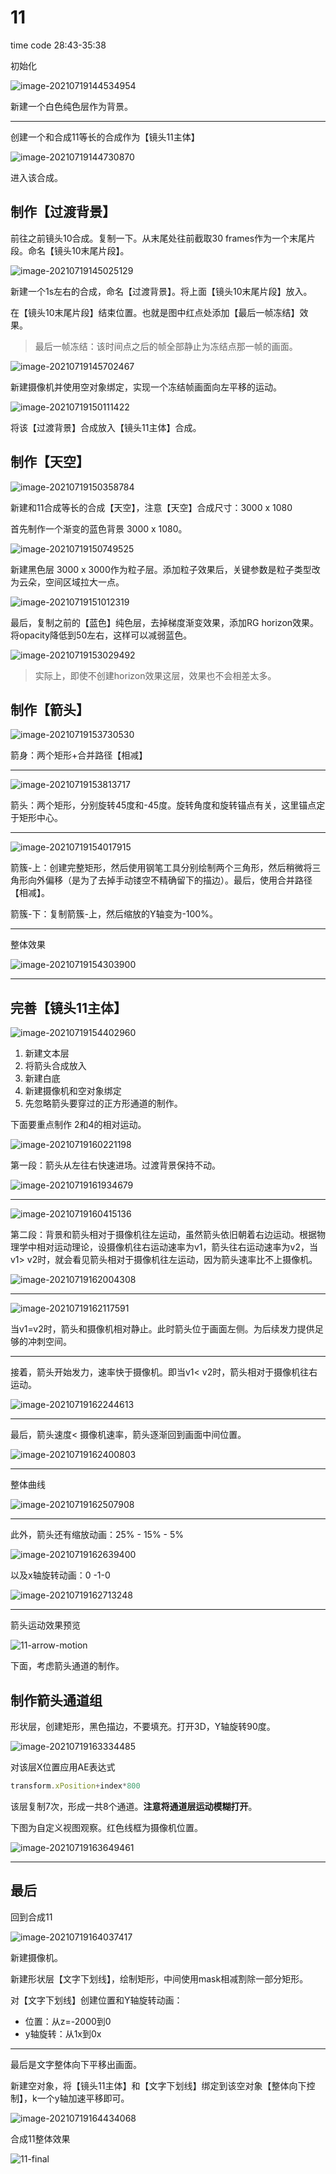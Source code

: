 # 11

time code 28:43-35:38

 初始化

![image-20210719144534954](assets/image-20210719144534954.png)

新建一个白色纯色层作为背景。

---

创建一个和合成11等长的合成作为【镜头11主体】

![image-20210719144730870](assets/image-20210719144730870.png)

进入该合成。



## 制作【过渡背景】

前往之前镜头10合成。复制一下。从末尾处往前截取30 frames作为一个末尾片段。命名【镜头10末尾片段】。

![image-20210719145025129](assets/image-20210719145025129.png)

新建一个1s左右的合成，命名【过渡背景】。将上面【镜头10末尾片段】放入。

在【镜头10末尾片段】结束位置。也就是图中红点处添加【最后一帧冻结】效果。

> 最后一帧冻结：该时间点之后的帧全部静止为冻结点那一帧的画面。

![image-20210719145702467](assets/image-20210719145702467.png)

新建摄像机并使用空对象绑定，实现一个冻结帧画面向左平移的运动。

![image-20210719150111422](assets/image-20210719150111422.png)

将该【过渡背景】合成放入【镜头11主体】合成。



## 制作【天空】

![image-20210719150358784](assets/image-20210719150358784.png)

新建和11合成等长的合成【天空】，注意【天空】合成尺寸：3000 x 1080

首先制作一个渐变的蓝色背景 3000 x 1080。

![image-20210719150749525](assets/image-20210719150749525.png)

新建黑色层 3000 x 3000作为粒子层。添加粒子效果后，关键参数是粒子类型改为云朵，空间区域拉大一点。

![image-20210719151012319](assets/image-20210719151012319.png)

最后，复制之前的【蓝色】纯色层，去掉梯度渐变效果，添加RG horizon效果。将opacity降低到50左右，这样可以减弱蓝色。

![image-20210719153029492](assets/image-20210719153029492.png)

> 实际上，即使不创建horizon效果这层，效果也不会相差太多。



## 制作【箭头】

![image-20210719153730530](assets/image-20210719153730530.png)

箭身：两个矩形+合并路径【相减】

----

![image-20210719153813717](assets/image-20210719153813717.png)

箭头：两个矩形，分别旋转45度和-45度。旋转角度和旋转锚点有关，这里锚点定于矩形中心。

---

![image-20210719154017915](assets/image-20210719154017915.png)

箭簇-上：创建完整矩形，然后使用钢笔工具分别绘制两个三角形，然后稍微将三角形向外偏移（是为了去掉手动镂空不精确留下的描边）。最后，使用合并路径【相减】。

箭簇-下：复制箭簇-上，然后缩放的Y轴变为-100%。

---

整体效果

![image-20210719154303900](assets/image-20210719154303900.png)

---



## 完善【镜头11主体】

![image-20210719154402960](assets/image-20210719154402960.png)

1. 新建文本层
2. 将箭头合成放入
3. 新建白底
4. 新建摄像机和空对象绑定
5. 先忽略箭头要穿过的正方形通道的制作。

下面要重点制作 2和4的相对运动。

![image-20210719160221198](assets/image-20210719160221198.png)

第一段：箭头从左往右快速进场。过渡背景保持不动。

![image-20210719161934679](assets/image-20210719161934679.png)

----

![image-20210719160415136](assets/image-20210719160415136.png)

第二段：背景和箭头相对于摄像机往左运动，虽然箭头依旧朝着右边运动。根据物理学中相对运动理论，设摄像机往右运动速率为v1，箭头往右运动速率为v2，当v1> v2时，就会看见箭头相对于摄像机往左运动，因为箭头速率比不上摄像机。

![image-20210719162004308](assets/image-20210719162004308.png)

---

![image-20210719162117591](assets/image-20210719162117591.png)

当v1=v2时，箭头和摄像机相对静止。此时箭头位于画面左侧。为后续发力提供足够的冲刺空间。

---

接着，箭头开始发力，速率快于摄像机。即当v1< v2时，箭头相对于摄像机往右运动。

![image-20210719162244613](assets/image-20210719162244613.png)

---

最后，箭头速度< 摄像机速率，箭头逐渐回到画面中间位置。

![image-20210719162400803](assets/image-20210719162400803.png)

---

整体曲线

![image-20210719162507908](assets/image-20210719162507908.png)

---

此外，箭头还有缩放动画：25% - 15% - 5%

![image-20210719162639400](assets/image-20210719162639400.png)

以及x轴旋转动画：0 -1-0

![image-20210719162713248](assets/image-20210719162713248.png)

---

箭头运动效果预览

![11-arrow-motion](assets/11-arrow-motion.gif)

  下面，考虑箭头通道的制作。



## 制作箭头通道组

形状层，创建矩形，黑色描边，不要填充。打开3D，Y轴旋转90度。

![image-20210719163334485](assets/image-20210719163334485.png)

对该层X位置应用AE表达式

```js
transform.xPosition+index*800
```

该层复制7次，形成一共8个通道。**注意将通道层运动模糊打开**。

下图为自定义视图观察。红色线框为摄像机位置。

![image-20210719163649461](assets/image-20210719163649461.png)

---



## 最后

回到合成11

![image-20210719164037417](assets/image-20210719164037417.png)

新建摄像机。

新建形状层【文字下划线】，绘制矩形，中间使用mask相减割除一部分矩形。

对【文字下划线】创建位置和Y轴旋转动画：

- 位置：从z=-2000到0
- y轴旋转：从1x到0x

---

最后是文字整体向下平移出画面。

新建空对象，将【镜头11主体】和【文字下划线】绑定到该空对象【整体向下控制】，k一个y轴加速平移即可。

![image-20210719164434068](assets/image-20210719164434068.png) 

合成11整体效果

![11-final](assets/11-final.gif)